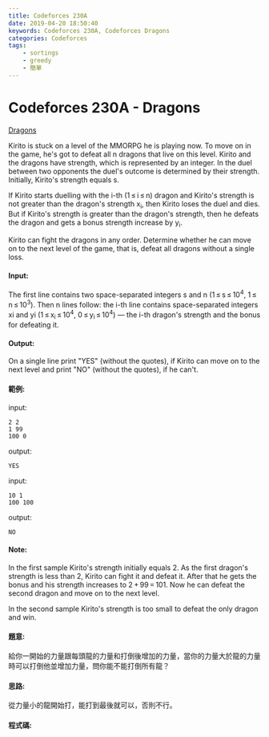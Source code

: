 ```yaml
---
title: Codeforces 230A
date: 2019-04-20 18:50:40
keywords: Codeforces 230A, Codeforces Dragons
categories: Codeforces
tags:
    - sortings
    - greedy
    - 簡單
---
```

# Codeforces 230A - Dragons
[Dragons](https://codeforces.com/problemset/problem/230/A)

Kirito is stuck on a level of the MMORPG he is playing now. To move on in the game, he's got to defeat all n dragons that live on this level. Kirito and the dragons have strength, which is represented by an integer. In the duel between two opponents the duel's outcome is determined by their strength. Initially, Kirito's strength equals s.
<!-- more -->
If Kirito starts duelling with the i-th (1 ≤ i ≤ n) dragon and Kirito's strength is not greater than the dragon's strength x<sub>i</sub>, then Kirito loses the duel and dies. But if Kirito's strength is greater than the dragon's strength, then he defeats the dragon and gets a bonus strength increase by y<sub>i</sub>.

Kirito can fight the dragons in any order. Determine whether he can move on to the next level of the game, that is, defeat all dragons without a single loss.

#### Input:
The first line contains two space-separated integers s and n (1 ≤ s ≤ 10<sup>4</sup>, 1 ≤ n ≤ 10<sup>3</sup>). Then n lines follow: the i-th line contains space-separated integers xi and yi (1 ≤ x<sub>i</sub> ≤ 10<sup>4</sup>, 0 ≤ y<sub>i</sub> ≤ 10<sup>4</sup>) — the i-th dragon's strength and the bonus for defeating it.

#### Output:
On a single line print "YES" (without the quotes), if Kirito can move on to the next level and print "NO" (without the quotes), if he can't.

#### 範例:
input:
```
2 2
1 99
100 0
```
output:
```
YES
```
input:
```
10 1
100 100
```
output:
```
NO
```
#### Note:
In the first sample Kirito's strength initially equals 2. As the first dragon's strength is less than 2, Kirito can fight it and defeat it. After that he gets the bonus and his strength increases to 2 + 99 = 101. Now he can defeat the second dragon and move on to the next level.

In the second sample Kirito's strength is too small to defeat the only dragon and win.

#### 題意:
給你一開始的力量跟每頭龍的力量和打倒後增加的力量，當你的力量大於龍的力量時可以打倒他並增加力量，問你能不能打倒所有龍？

#### 思路:
從力量小的龍開始打，能打到最後就可以，否則不行。

#### 程式碼:
<script src="https://gist.github.com/Daviswww/01d749d51e34af8688dac86000dff39e.js"></script>
